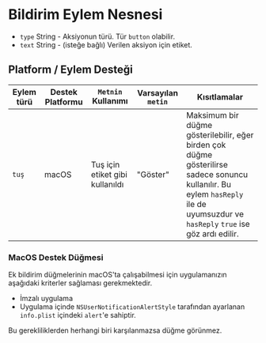 # Bildirim Eylem Nesnesi

* `type` String - Aksiyonun türü. Tür `button` olabilir.
* `text` String - (isteğe bağlı) Verilen aksiyon için etiket.

## Platform / Eylem Desteği

| Eylem türü | Destek Platformu | `Metnin` Kullanımı              | Varsayılan `metin` | Kısıtlamalar                                                                                                                                                                     |
| ---------- | ---------------- | ------------------------------- | ------------------ | -------------------------------------------------------------------------------------------------------------------------------------------------------------------------------- |
| `tuş`      | macOS            | Tuş için etiket gibi kullanıldı | "Göster"           | Maksimum bir düğme gösterilebilir, eğer birden çok düğme gösterilirse sadece sonuncu kullanılır. Bu eylem `hasReply` ile de uyumsuzdur ve `hasReply` `true` ise göz ardı edilir. |

### MacOS Destek Düğmesi

Ek bildirim düğmelerinin macOS'ta çalışabilmesi için uygulamanızın aşağıdaki kriterler sağlaması gerekmektedir.

* İmzalı uygulama
* Uygulama içinde `NSUserNotificationAlertStyle` tarafından ayarlanan `info.plist` içindeki `alert`'e sahiptir.

Bu gerekliliklerden herhangi biri karşılanmazsa düğme görünmez.